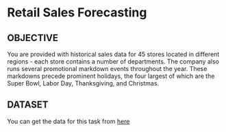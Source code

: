 # Retail Sales Forecasting

## OBJECTIVE 

You are provided with historical sales data for 45 stores located in different regions - each store contains a number of departments. The company also runs several promotional markdown events throughout the year. These markdowns precede prominent holidays, the four largest of which are the Super Bowl, Labor Day, Thanksgiving, and Christmas. 

## DATASET 
You can get the data for this task from [here](https://www.kaggle.com/aremoto/retail-sales-forecast/data?select=Features+data+set.csv)
